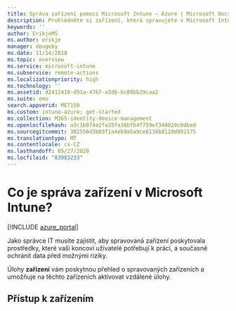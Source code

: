```yaml
---
title: Správa zařízení pomocí Microsoft Intune – Azure | Microsoft Docs
description: Prohlédněte si zařízení, která spravujete v Microsoft Intune (můžete také exportovat jejich seznam do formátu CSV), zobrazte zařízení připojená k Azure Active Directory, prohlédněte si změnový protokol akcí se zařízením, využijte konektor TeamVieweru umožňující správcům IT na dálku řešit problémy v zařízeních s Androidem a prohlédněte si všechny akce, které můžete v zařízeních spouštět.
keywords: ''
author: ErikjeMS
ms.author: erikje
manager: dougeby
ms.date: 11/14/2018
ms.topic: overview
ms.service: microsoft-intune
ms.subservice: remote-actions
ms.localizationpriority: high
ms.technology: ''
ms.assetid: d2412418-d91a-4767-a3d6-bc88bb29caa2
ms.suite: ems
search.appverid: MET150
ms.custom: intune-azure; get-started
ms.collection: M365-identity-device-management
ms.openlocfilehash: a3c1b074e2fa35fa36bfb4f759ef348020c0dbed
ms.sourcegitcommit: 302556d3b03f1a4eb9a5a9ce6138b8119d901575
ms.translationtype: MT
ms.contentlocale: cs-CZ
ms.lasthandoff: 05/27/2020
ms.locfileid: "83983233"
---
```

# <a name="what-is-microsoft-intune-device-management"></a>Co je správa zařízení v Microsoft Intune?

[!INCLUDE [azure_portal](../includes/azure_portal.md)]

Jako správce IT musíte zajistit, aby spravovaná zařízení poskytovala prostředky, které vaši koncoví uživatelé potřebují k práci, a současně ochránit data před možnými riziky.

Úlohy **zařízení** vám poskytnou přehled o spravovaných zařízeních a umožňuje na těchto zařízeních aktivovat vzdálené úlohy.

## <a name="get-to-your-devices"></a>Přístup k zařízením

1. Přihlaste se k [centru pro správu služby Microsoft Endpoint Manager](https://go.microsoft.com/fwlink/?linkid=2109431).
3. Vyberte **Zařízení**. Toto zobrazení obsahuje podrobné informace o jednotlivých zařízeních a o tom, co s nimi můžete dělat, mimo jiné:

   - **Přehled** zobrazuje vizuální snímek zaregistrovaných zařízení, počet zařízení, která používají různé platformy, a další.
   - Část **Všechna zařízení** obsahuje seznam zaregistrovaných zařízení, která spravujete.

     Pomocí funkce **exportu** můžete vytvořit seznam. zip všech zařízení v přírůstcích po 10 000 (Internet Explorer) nebo 30 000 (Microsoft Edge, Chrome).

     Výběrem libovolného zařízení [zobrazíte další podrobnosti o tomto zařízení](device-inventory.md), jako jsou podrobnosti o hardwaru, nainstalované aplikace, zásady a další.

   - Část **Zařízení Azure AD** obsahuje seznam zařízení zaregistrovaných v Azure Active Directory (AD) nebo k této službě připojených. Přečtěte si další informace o [správě zařízení Azure AD](https://docs.microsoft.com/azure/active-directory/device-management-introduction).
   - **Akce zařízení** zahrnují historii vzdálených akcí spuštěných na různých zařízeních, včetně akce, jejího stavu, uživatele, který tuto akci zahájil, a času.

     ![Snímek obrazovky s monitorováním akcí zařízení](./media/device-management/monitor-device-actions.png)

   - **Protokoly auditu** představují záznam aktivity, které v Intune generují změnu. [Protokoly auditu](../fundamentals/monitor-audit-logs.md) obsahují podrobnější informace.
   - **Konektor pro TeamViewer** je služba umožňující uživatelům zařízení s Androidem spravovaných službou Intune získat vzdálenou pomoc od správce IT. Přečtěte si další informace o [TeamVieweru](teamviewer-support.md).
   - **Nápověda a podpora** poskytují rychlý přístup k tipům pro řešení problémů, žádosti o podporu nebo kontrole stavu služby Intune.

## <a name="available-device-actions"></a>Dostupné akce zařízení
Dostupné akce se liší podle platformy zařízení a jeho konfigurace.

- [Zobrazit inventář zařízení](device-inventory.md)
- Spouštění akcí ve vzdáleném zařízení:
  - [Resetování autopilotu](https://docs.microsoft.com/windows/deployment/windows-autopilot/windows-autopilot-reset#reset-devices-with-remote-windows-autopilot-reset)
  - [Střídání klíčů BitLockeru](../protect/encrypt-devices.md#rotate-bitlocker-recovery-keys) (jenom Windows)
  - [Odstranit](devices-wipe.md#delete-devices-from-the-intune-portal)
  - [Zakázat zámek aktivace](device-activation-lock-disable.md) (jenom iOS)
  - [Nový start](device-fresh-start.md) (jenom Windows)
  - [Úplná kontrola](../configuration/device-restrictions-windows-10.md#microsoft-defender-antivirus) (jenom Windows 10)
  - [Najít zařízení](device-locate.md) (jenom iOS)
  - [Režim ztráty](device-lost-mode.md) (jenom iOS)
  - [Rychlá kontrola](../configuration/device-restrictions-windows-10.md#microsoft-defender-antivirus) (jenom Windows 10)
  - [Vzdálené řízení pro Android](teamviewer-support.md)
  - [Vzdálené uzamčení](device-remote-lock.md)
  - [Přejmenování zařízení](device-rename.md)
  - [Resetovat heslo](device-passcode-reset.md)
  - [Restartovat](device-restart.md) (jenom Windows)
  - [Vyřadit](devices-wipe.md#retire)
  - [Aktualizace funkce Security Intelligence v programu Windows Defender](https://docs.microsoft.com/windows/security/threat-protection/windows-defender-antivirus/manage-protection-updates-windows-defender-antivirus)
  - [Resetování PIN kódu ve Windows 10](device-windows-pin-reset.md)
  - [Vymazání](devices-wipe.md#wipe)
  - [Poslat vlastní oznámení](custom-notifications.md#send-a-custom-notification-to-a-single-device) (Android, iOS/iPadOS)
  - [Synchronizace zařízení](device-sync.md)
- [Hromadně prováděné akce zařízení](bulk-device-actions.md)

## <a name="next-steps"></a>Další kroky

- V části **Všechna zařízení** vyberte zařízení, o kterém chcete zobrazit další podrobnosti.
- Zvolte **Akce zařízení**, abyste si zobrazili stav provedených akcí na spravovaných zařízeních.
